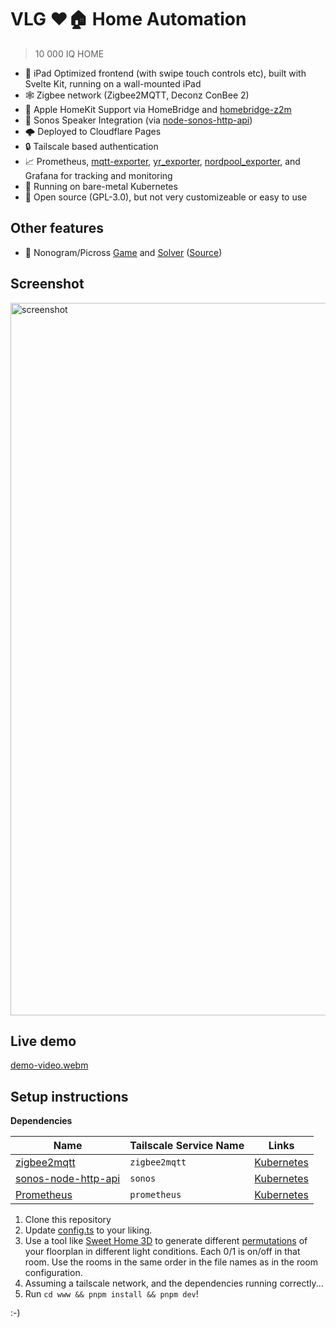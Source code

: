 # VLG ❤️🏠 Home Automation

> 10 000 IQ HOME

- 📱 iPad Optimized frontend (with swipe touch controls etc), built with Svelte Kit, running on a wall-mounted iPad
- 🕸 Zigbee network (Zigbee2MQTT, Deconz ConBee 2)
- 🍏 Apple HomeKit Support via HomeBridge and [homebridge-z2m](https://github.com/itavero/homebridge-z2m)
- 🎻 Sonos Speaker Integration (via [node-sonos-http-api](https://github.com/jishi/node-sonos-http-api))
- 🌩 Deployed to Cloudflare Pages
- 🔒 Tailscale based authentication
- 📈 Prometheus, [mqtt-exporter](https://github.com/kpetremann/mqtt-exporter), [yr_exporter](https://github.com/zegl/yr_exporter), [nordpool_exporter](https://github.com/zegl/nordpool_exporter), and Grafana for tracking and monitoring
- 🛞 Running on bare-metal Kubernetes
- 🦉 Open source (GPL-3.0), but not very customizeable or easy to use

## Other features

- 👾 Nonogram/Picross [Game](https://vlg.life/jbk) and [Solver](https://vlg.life/jbk/solver/mr-cool) ([Source](https://github.com/volundsgatan/VLG/tree/main/www/src/lib/jbk))

## Screenshot

<img width="1140" alt="screenshot" src="https://user-images.githubusercontent.com/47952/195140895-a49f6a92-a993-4b04-88fe-0f50e8c21b43.png">

## Live demo

[demo-video.webm](https://user-images.githubusercontent.com/47952/195142788-30271b88-b7b9-48e2-b8c6-acb23c787372.webm)

## Setup instructions

**Dependencies**

| Name                                                                | Tailscale Service Name | Links                                   |
|---------------------------------------------------------------------|------------------------|-----------------------------------------|
| [zigbee2mqtt](https://github.com/Koenkk/zigbee2mqtt)                | `zigbee2mqtt`          | [Kubernetes](./kubernetes/zigbee2mqtt/) |
| [sonos-node-http-api](https://github.com/jishi/node-sonos-http-api) | `sonos`                | [Kubernetes](./kubernetes/sonos/)       |
| [Prometheus](https://github.com/prometheus/prometheus)              | `prometheus`           | [Kubernetes](./kubernetes/prometheus/)  |

1. Clone this repository
2. Update [config.ts](./www/src/lib/config.ts) to your liking.
3. Use a tool like [Sweet Home 3D](https://www.sweethome3d.com/) to generate different [permutations](./www/static/) of your floorplan in different light conditions. Each 0/1 is on/off in that room. Use the rooms in the same order in the file names as in the room configuration.
3. Assuming a tailscale network, and the dependencies running correctly...
4. Run `cd www && pnpm install && pnpm dev`!

:-)
